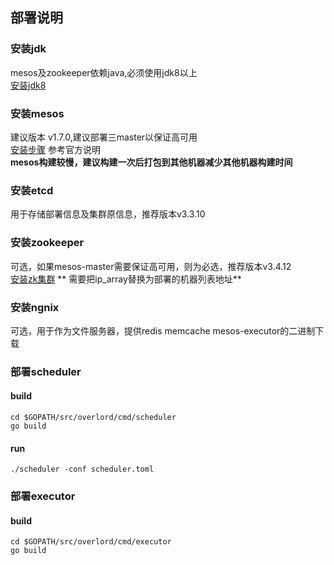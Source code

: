 ## 部署说明

### 安装jdk 
mesos及zookeeper依赖java,必须使用jdk8以上  
[安装jdk8](../scripts/install/install_java.sh)

### 安装mesos 
建议版本 v1.7.0,建议部署三master以保证高可用  
[安装步骤](http://mesos.apache.org/documentation/latest/building/) 参考官方说明  
**mesos构建较慢，建议构建一次后打包到其他机器减少其他机器构建时间** 

### 安装etcd
用于存储部署信息及集群原信息，推荐版本v3.3.10

### 安装zookeeper
可选，如果mesos-master需要保证高可用，则为必选，推荐版本v3.4.12  
[安装zk集群](../scripts/install/install_zk.sh)
** 需要把ip_array替换为部署的机器列表地址**

### 安装ngnix 
可选，用于作为文件服务器，提供redis memcache mesos-executor的二进制下载

### 部署scheduler 
#### build
```shell
cd $GOPATH/src/overlord/cmd/scheduler
go build
```
#### run
```shell
./scheduler -conf scheduler.toml
```
### 部署executor
#### build
```
cd $GOPATH/src/overlord/cmd/executor
go build
```